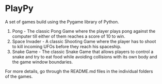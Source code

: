 # PlayPy
A set of games build using the Pygame library of Python.
1. Pong - The classic Pong Game where the player plays pong against the computer till either of them reaches a score of 10 to win.
2. Space Invader - A classic Shooting Game where the player has to shoot to kill incoming UFOs before they reach his spaceship.
3. Snake Game - The classic Snake Game that allows players to control a snake and try to eat food while avoiding collisions with its own body and the game window boundaries.

For more details, go through the README.md files in the individual folders of the games.
